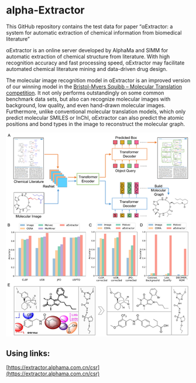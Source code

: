 # alpha-Extractor

This GitHub repository contains the test data  for paper “αExtractor: a system for automatic extraction of chemical information from biomedical literature”

αExtractor is an online server developed by AlphaMa and SIMM for automatic extraction of chemical structure from literature. With high recognition accuracy and fast processing speed, αExtractor may facilitate automated chemical literature mining and data-driven drug design.

The molecular image recognition model in αExtractor is an improved version of our winning model in the [Bristol-Myers Squibb – Molecular Translation competition](https://www.kaggle.com/competitions/bms-molecular-translation). It not only performs outstandingly on some common benchmark data sets, but also can recognize molecular images with background, low quality, and even hand-drawn molecular images. Furthermore, unlike conventional molecular translation models, which only predict molecular SMILES or InChI, αExtractor can also predict the atomic positions and bond types in the image to reconstruct the molecular graph.

![](Fig_1.png)

## Using links:

[https://extractor.alphama.com.cn/csr](https://extractor.alphama.com.cn/csr)

